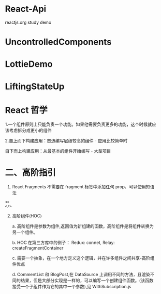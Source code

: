 # React-Api

reactjs.org study demo

# UncontrolledComponents

# LottieDemo

# LiftingStateUp

# React 哲学

1.一个组件原则上只能负责一个功能。如果他需要负责更多的功能，这个时候就应该考虑拆分成更小的组件

2.自上而下构建应用：首选编写层级较高的组件 - 应用比较简单时

自下而上构建应用：从最基本的组件开始编写 - 大型项目

# 二、高阶指引

1. React Fragments
   不需要在 fragment 标签中添加任何 prop，可以使用短语法

```
<>
</>
```

2. 高阶组件(HOC)

   a. 高阶组件是参数为组件,返回值为新组建的函数，高阶组件是将组件转换为另一个组件。

   b. HOC 在第三方库中的例子： Redux: connet, Relay: createFragmentContainer

   c. 需要一个抽象，在一个地方定义这个逻辑，并在许多组件之间共享-高阶组件优点

   d. CommentList 和 BlogPost,在 DataSource 上调用不同的方法，且渲染不同的结果，但是大部分实现是一样的，可以编写一个创建组件函数。(该函数接受一个子组件作为它的其中一个参数),见 WithSubscription.js
